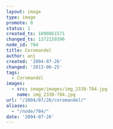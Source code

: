 ```yaml
---
layout: image
type: image
promote: 0
status: 1
created_ts: 1090861571
changed_ts: 1372159396
node_id: 784
title: Coromandel
author: anj
created: '2004-07-26'
changed: '2013-06-25'
tags:
  - Coromandel
images:
  - src: image/images/img_2338-784.jpg
    name: img_2338-784.jpg
url: "/2004/07/26/coromandel/"
aliases:
  - "/node/784/"
date: '2004-07-26'
---
```


